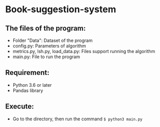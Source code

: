 # Book-suggestion-system

## The files of the program:
- Folder "Data": Dataset of the program
- config.py: Parameters of algorithm
- metrics.py, lsh.py, load_data.py: Files support running the algorithm
- main.py: File to run the program

## Requirement:
- Python 3.6 or later
- Pandas library

## Execute:
- Go to the directory, then run the command `$ python3 main.py`
